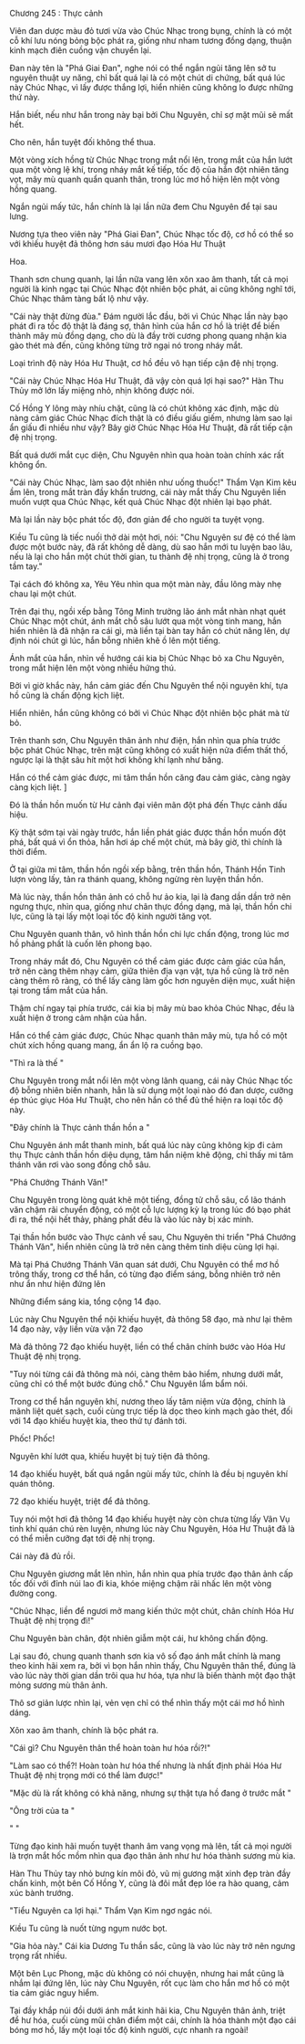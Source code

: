 




Chương 245 : Thực cảnh


Viên đan dược màu đỏ tươi vừa vào Chúc Nhạc trong bụng, chính là có một cỗ khí lưu nóng bỏng bộc phát ra, giống như nham tương đồng dạng, thuận kinh mạch điên cuồng vận chuyển lại.

Đan này tên là "Phá Giai Đan", nghe nói có thể ngắn ngủi tăng lên sở tu nguyên thuật uy năng, chỉ bất quá lại là có một chút di chứng, bất quá lúc này Chúc Nhạc, vì lấy được thắng lợi, hiển nhiên cũng không lo được những thứ này.

Hắn biết, nếu như hắn trong này bại bởi Chu Nguyên, chỉ sợ mặt mũi sẽ mất hết.

Cho nên, hắn tuyệt đối không thể thua.

Một vòng xích hồng từ Chúc Nhạc trong mắt nổi lên, trong mắt của hắn lướt qua một vòng lệ khí, trong nháy mắt kế tiếp, tốc độ của hắn đột nhiên tăng vọt, mây mù quanh quẩn quanh thân, trong lúc mơ hồ hiện lên một vòng hồng quang.

Ngắn ngủi mấy tức, hắn chính là lại lần nữa đem Chu Nguyên để tại sau lưng.

Nương tựa theo viên này "Phá Giai Đan", Chúc Nhạc tốc độ, cơ hồ có thể so với khiếu huyệt đả thông hơn sáu mươi đạo Hóa Hư Thuật

Hoa.

Thanh sơn chung quanh, lại lần nữa vang lên xôn xao âm thanh, tất cả mọi người là kinh ngạc tại Chúc Nhạc đột nhiên bộc phát, ai cũng không nghĩ tới, Chúc Nhạc thâm tàng bất lộ như vậy.

"Cái này thật đừng đùa." Đám người lắc đầu, bởi vì Chúc Nhạc lần này bạo phát đi ra tốc độ thật là đáng sợ, thân hình của hắn cơ hồ là triệt để biến thành mây mù đồng dạng, cho dù là đầy trời cương phong quang nhận kia gào thét mà đến, cũng không từng trở ngại nó trong nháy mắt.

Loại trình độ này Hóa Hư Thuật, cơ hồ đều vô hạn tiếp cận đệ nhị trọng.

"Cái này Chúc Nhạc Hóa Hư Thuật, đã vậy còn quá lợi hại sao?" Hàn Thu Thủy mở lớn lấy miệng nhỏ, nhịn không được nói.

Cố Hồng Y lông mày nhíu chặt, cũng là có chút không xác định, mặc dù nàng cảm giác Chúc Nhạc đích thật là có điều giấu giếm, nhưng làm sao lại ẩn giấu đi nhiều như vậy? Bây giờ Chúc Nhạc Hóa Hư Thuật, đã rất tiếp cận đệ nhị trọng.

Bất quá dưới mắt cục diện, Chu Nguyên nhìn qua hoàn toàn chính xác rất không ổn.

"Cái này Chúc Nhạc, làm sao đột nhiên như uống thuốc!" Thẩm Vạn Kim kêu ầm lên, trong mắt tràn đầy khẩn trương, cái này mắt thấy Chu Nguyên liền muốn vượt qua Chúc Nhạc, kết quả Chúc Nhạc đột nhiên lại bạo phát.

Mà lại lần này bộc phát tốc độ, đơn giản để cho người ta tuyệt vọng.

Kiều Tu cũng là tiếc nuối thở dài một hơi, nói: "Chu Nguyên sư đệ có thể làm được một bước này, đã rất không dễ dàng, dù sao hắn mới tu luyện bao lâu, nếu là lại cho hắn một chút thời gian, tu thành đệ nhị trọng, cũng là ở trong tầm tay."

Tại cách đó không xa, Yêu Yêu nhìn qua một màn này, đầu lông mày nhẹ chau lại một chút.

Trên đại thụ, ngồi xếp bằng Tông Minh trưởng lão ánh mắt nhàn nhạt quét Chúc Nhạc một chút, ánh mắt chỗ sâu lướt qua một vòng tinh mang, hắn hiển nhiên là đã nhận ra cái gì, mà liền tại bàn tay hắn có chút nâng lên, dự định nói chút gì lúc, hắn bỗng nhiên khẽ ồ lên một tiếng.

Ánh mắt của hắn, nhìn về hướng cái kia bị Chúc Nhạc bỏ xa Chu Nguyên, trong mắt hiện lên một vòng nhiều hứng thú.

Bởi vì giờ khắc này, hắn cảm giác đến Chu Nguyên thể nội nguyên khí, tựa hồ cũng là chấn động kịch liệt.

Hiển nhiên, hắn cũng không có bởi vì Chúc Nhạc đột nhiên bộc phát mà từ bỏ.

Trên thanh sơn, Chu Nguyên thân ảnh như điện, hắn nhìn qua phía trước bộc phát Chúc Nhạc, trên mặt cũng không có xuất hiện nửa điểm thất thố, ngược lại là thật sâu hít một hơi không khí lạnh như băng.

Hắn có thể cảm giác được, mi tâm thần hồn căng đau cảm giác, càng ngày càng kịch liệt. ]

Đó là thần hồn muốn từ Hư cảnh đại viên mãn đột phá đến Thực cảnh dấu hiệu.

Kỳ thật sớm tại vài ngày trước, hắn liền phát giác được thần hồn muốn đột phá, bất quá vì ổn thỏa, hắn hơi áp chế một chút, mà bây giờ, thì chính là thời điểm.

Ở tại giữa mi tâm, thần hồn ngồi xếp bằng, trên thần hồn, Thánh Hồn Tinh lượn vòng lấy, tản ra thánh quang, không ngừng rèn luyện thần hồn.

Mà lúc này, thần hồn thân ảnh có chỗ hư ảo kia, lại là đang dần dần trở nên ngưng thực, nhìn qua, giống như chân thực đồng dạng, mà lại, thần hồn chi lực, cũng là tại lấy một loại tốc độ kinh người tăng vọt.

Chu Nguyên quanh thân, vô hình thần hồn chi lực chấn động, trong lúc mơ hồ phảng phất là cuốn lên phong bạo.

Trong nháy mắt đó, Chu Nguyên có thể cảm giác được cảm giác của hắn, trở nên càng thêm nhạy cảm, giữa thiên địa vạn vật, tựa hồ cũng là trở nên càng thêm rõ ràng, có thể lấy càng làm gốc hơn nguyên diện mục, xuất hiện tại trong tầm mắt của hắn.

Thậm chí ngay tại phía trước, cái kia bị mây mù bao khỏa Chúc Nhạc, đều là xuất hiện ở trong cảm nhận của hắn.

Hắn có thể cảm giác được, Chúc Nhạc quanh thân mây mù, tựa hồ có một chút xích hồng quang mang, ẩn ẩn lộ ra cuồng bạo.

"Thì ra là thế "

Chu Nguyên trong mắt nổi lên một vòng lãnh quang, cái này Chúc Nhạc tốc độ bỗng nhiên biến nhanh, hẳn là sử dụng một loại nào đó đan dược, cưỡng ép thúc giục Hóa Hư Thuật, cho nên hắn có thể đủ thể hiện ra loại tốc độ này.

"Đây chính là Thực cảnh thần hồn a "

Chu Nguyên ánh mắt thanh minh, bất quá lúc này cũng không kịp đi cảm thụ Thực cảnh thần hồn diệu dụng, tâm hắn niệm khẽ động, chỉ thấy mi tâm thánh văn rơi vào song đồng chỗ sâu.

"Phá Chướng Thánh Văn!"

Chu Nguyên trong lòng quát khẽ một tiếng, đồng tử chỗ sâu, cổ lão thánh văn chậm rãi chuyển động, có một cỗ lực lượng kỳ lạ trong lúc đó bạo phát đi ra, thể nội hết thảy, phảng phất đều là vào lúc này bị xác minh.

Tại thần hồn bước vào Thực cảnh về sau, Chu Nguyên thi triển "Phá Chướng Thánh Văn", hiển nhiên cũng là trở nên càng thêm tinh diệu cùng lợi hại.

Mà tại Phá Chướng Thánh Văn quan sát dưới, Chu Nguyên có thể mơ hồ trông thấy, trong cơ thể hắn, có từng đạo điểm sáng, bỗng nhiên trở nên như ẩn như hiện đứng lên

Những điểm sáng kia, tổng cộng 14 đạo.

Lúc này Chu Nguyên thể nội khiếu huyệt, đả thông 58 đạo, mà như lại thêm 14 đạo này, vậy liền vừa vặn 72 đạo

Mà đả thông 72 đạo khiếu huyệt, liền có thể chân chính bước vào Hóa Hư Thuật đệ nhị trọng.

"Tuy nói từng cái đả thông mà nói, càng thêm bảo hiểm, nhưng dưới mắt, cũng chỉ có thể một bước đúng chỗ." Chu Nguyên lẩm bẩm nói.

Trong cơ thể hắn nguyên khí, nương theo lấy tâm niệm vừa động, chính là mãnh liệt quét sạch, cuối cùng trực tiếp là dọc theo kinh mạch gào thét, đối với 14 đạo khiếu huyệt kia, theo thứ tự đánh tới.

Phốc! Phốc!

Nguyên khí lướt qua, khiếu huyệt bị tuỳ tiện đả thông.

14 đạo khiếu huyệt, bất quá ngắn ngủi mấy tức, chính là đều bị nguyên khí quán thông.

72 đạo khiếu huyệt, triệt để đả thông.

Tuy nói một hơi đả thông 14 đạo khiếu huyệt này còn chưa từng lấy Vân Vụ tinh khí quán chú rèn luyện, nhưng lúc này Chu Nguyên, Hóa Hư Thuật đã là có thể miễn cưỡng đạt tới đệ nhị trọng.

Cái này đã đủ rồi.

Chu Nguyên giương mắt lên nhìn, hắn nhìn qua phía trước đạo thân ảnh cấp tốc đối với đỉnh núi lao đi kia, khóe miệng chậm rãi nhấc lên một vòng đường cong.

"Chúc Nhạc, liền để ngươi mở mang kiến thức một chút, chân chính Hóa Hư Thuật đệ nhị trọng đi!"

Chu Nguyên bàn chân, đột nhiên giẫm một cái, hư không chấn động.

Lại sau đó, chung quanh thanh sơn kia vô số đạo ánh mắt chính là mang theo kinh hãi xem ra, bởi vì bọn hắn nhìn thấy, Chu Nguyên thân thể, đúng là vào lúc này thời gian dần trôi qua hư hóa, tựa như là biến thành một đạo thật mỏng sương mù thân ảnh.

Thô sơ giản lược nhìn lại, vẻn vẹn chỉ có thể nhìn thấy một cái mơ hồ hình dáng.

Xôn xao âm thanh, chính là bộc phát ra.

"Cái gì? Chu Nguyên thân thể hoàn toàn hư hóa rồi?!"

"Làm sao có thể?! Hoàn toàn hư hóa thế nhưng là nhất định phải Hóa Hư Thuật đệ nhị trọng mới có thể làm được!"

"Mặc dù là rất không có khả năng, nhưng sự thật tựa hồ đang ở trước mắt "

"Ông trời của ta "

" "

Từng đạo kinh hãi muốn tuyệt thanh âm vang vọng mà lên, tất cả mọi người là trợn mắt hốc mồm nhìn qua đạo thân ảnh như hư hóa thành sương mù kia.

Hàn Thu Thủy tay nhỏ bưng kín môi đỏ, vũ mị gương mặt xinh đẹp tràn đầy chấn kinh, một bên Cố Hồng Y, cũng là đôi mắt đẹp lóe ra hào quang, cảm xúc bành trướng.

"Tiểu Nguyên ca lợi hại." Thẩm Vạn Kim ngơ ngác nói.

Kiều Tu cũng là nuốt từng ngụm nước bọt.

"Gia hỏa này." Cái kia Dương Tu thần sắc, cũng là vào lúc này trở nên ngưng trọng rất nhiều.

Một bên Lục Phong, mặc dù không có nói chuyện, nhưng hai mắt cũng là nhắm lại đứng lên, lúc này Chu Nguyên, rốt cục làm cho hắn mơ hồ có một tia cảm giác nguy hiểm.

Tại đầy khắp núi đồi dưới ánh mắt kinh hãi kia, Chu Nguyên thân ảnh, triệt để hư hóa, cuối cùng mũi chân điểm một cái, chính là hóa thành một đạo cái bóng mơ hồ, lấy một loại tốc độ kinh người, cực nhanh ra ngoài!




